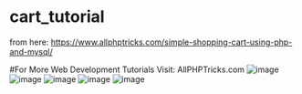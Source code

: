 # cart_tutorial
from here: https://www.allphptricks.com/simple-shopping-cart-using-php-and-mysql/

#For More Web Development Tutorials Visit: AllPHPTricks.com
![image](https://user-images.githubusercontent.com/76125731/124394560-a4d79200-dd08-11eb-97d9-4263271fa64a.png)
![image](https://user-images.githubusercontent.com/76125731/124394566-aacd7300-dd08-11eb-914e-ba0f1345920b.png)
![image](https://user-images.githubusercontent.com/76125731/124394573-b1f48100-dd08-11eb-9561-b9397e97b986.png)
![image](https://user-images.githubusercontent.com/76125731/124397401-43b7ba80-dd18-11eb-8f07-ac2b25d18e69.png)
![image](https://user-images.githubusercontent.com/76125731/124397408-4ca88c00-dd18-11eb-9634-69d9e28ae5ec.png)

